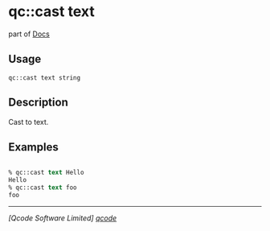 qc::cast text
==============

part of [Docs](../index.md)

Usage
-----
`qc::cast text string`

Description
-----------
Cast to text.

Examples
--------
```tcl

% qc::cast text Hello
Hello
% qc::cast text foo
foo
```

----------------------------------
*[Qcode Software Limited] [qcode]*

[qcode]: http://www.qcode.co.uk "Qcode Software"